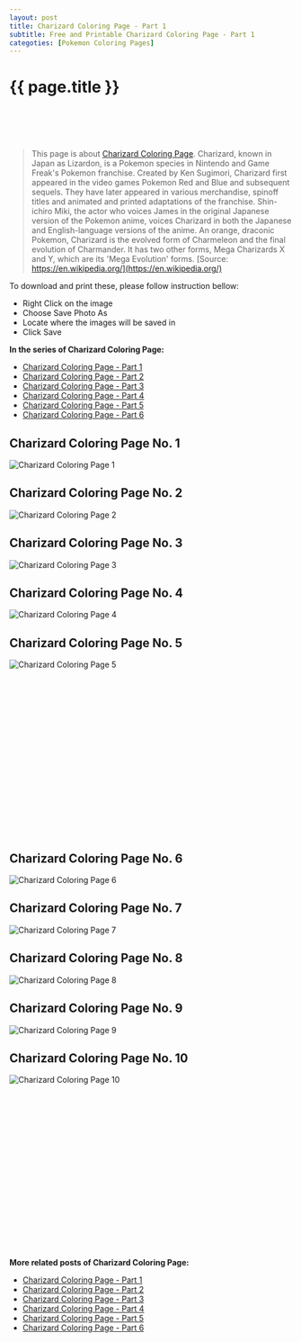```yaml
---
layout: post
title: Charizard Coloring Page - Part 1
subtitle: Free and Printable Charizard Coloring Page - Part 1
categoties: [Pokemon Coloring Pages]
---
```

{{ page.title }}
================
<script async src="//pagead2.googlesyndication.com/pagead/js/adsbygoogle.js"></script><!-- UnderTitleAds --> <ins class="adsbygoogle" style="display:inline-block;width:468px;height:60px" data-ad-client="ca-pub-6753140515841889" data-ad-slot="4010138290"></ins><script> (adsbygoogle = window.adsbygoogle || []).push({}); </script>

> This page is about [Charizard Coloring Page](https://freecoloringpages.github.io/). Charizard, known in Japan as Lizardon, is a Pokemon species in Nintendo and Game Freak's Pokemon franchise. Created by Ken Sugimori, Charizard first appeared in the video games Pokemon Red and Blue and subsequent sequels. They have later appeared in various merchandise, spinoff titles and animated and printed adaptations of the franchise. Shin-ichiro Miki, the actor who voices James in the original Japanese version of the Pokemon anime, voices Charizard in both the Japanese and English-language versions of the anime. An orange, draconic Pokemon, Charizard is the evolved form of Charmeleon and the final evolution of Charmander. It has two other forms, Mega Charizards X and Y, which are its 'Mega Evolution' forms. [Source: https://en.wikipedia.org/](https://en.wikipedia.org/)

To download and print these, please follow instruction bellow:
* Right Click on the image 
* Choose Save Photo As 
* Locate where the images will be saved in 
* Click Save

**In the series of Charizard Coloring Page:**

* [Charizard Coloring Page - Part 1](https://freecoloringpages.github.io/2017/12/11/Charizard-Coloring-Page-part-1.html)
* [Charizard Coloring Page - Part 2](https://freecoloringpages.github.io/2017/12/11/Charizard-Coloring-Page-part-2.html)
* [Charizard Coloring Page - Part 3](https://freecoloringpages.github.io/2017/12/11/Charizard-Coloring-Page-part-3.html)
* [Charizard Coloring Page - Part 4](https://freecoloringpages.github.io/2017/12/11/Charizard-Coloring-Page-part-4.html)
* [Charizard Coloring Page - Part 5](https://freecoloringpages.github.io/2017/12/11/Charizard-Coloring-Page-part-5.html)
* [Charizard Coloring Page - Part 6](https://freecoloringpages.github.io/2017/12/11/Charizard-Coloring-Page-part-6.html)

## Charizard Coloring Page No. 1
![Charizard Coloring Page 1](https://freecoloringpages.github.io/img4/Charizard-Coloring-Page%20(1).jpg "Charizard Coloring Page 1")

## Charizard Coloring Page No. 2
![Charizard Coloring Page 2](https://freecoloringpages.github.io/img4/Charizard-Coloring-Page%20(2).jpg "Charizard Coloring Page 2")

## Charizard Coloring Page No. 3
![Charizard Coloring Page 3](https://freecoloringpages.github.io/img4/Charizard-Coloring-Page%20(3).jpg "Charizard Coloring Page 3")

## Charizard Coloring Page No. 4
![Charizard Coloring Page 4](https://freecoloringpages.github.io/img4/Charizard-Coloring-Page%20(4).jpg "Charizard Coloring Page 4")

## Charizard Coloring Page No. 5
![Charizard Coloring Page 5](https://freecoloringpages.github.io/img4/Charizard-Coloring-Page%20(5).jpg "Charizard Coloring Page 5")

<script async src="//pagead2.googlesyndication.com/pagead/js/adsbygoogle.js"></script><!-- Texxtonly --><ins class="adsbygoogle" style="display:inline-block;width:336px;height:280px" data-ad-client="ca-pub-6753140515841889" data-ad-slot="3207852233"></ins><script>(adsbygoogle = window.adsbygoogle || []).push({}); </script>

## Charizard Coloring Page No. 6
![Charizard Coloring Page 6](https://freecoloringpages.github.io/img4/Charizard-Coloring-Page%20(6).jpg "Charizard Coloring Page 6")

## Charizard Coloring Page No. 7
![Charizard Coloring Page 7](https://freecoloringpages.github.io/img4/Charizard-Coloring-Page%20(7).jpg "Charizard Coloring Page 7")

## Charizard Coloring Page No. 8
![Charizard Coloring Page 8](https://freecoloringpages.github.io/img4/Charizard-Coloring-Page%20(8).jpg "Charizard Coloring Page 8")

## Charizard Coloring Page No. 9
![Charizard Coloring Page 9](https://freecoloringpages.github.io/img4/Charizard-Coloring-Page%20(9).jpg "Charizard Coloring Page 9")

## Charizard Coloring Page No. 10
![Charizard Coloring Page 10](https://freecoloringpages.github.io/img4/Charizard-Coloring-Page%20(10).jpg "Charizard Coloring Page 10")

<script async src="//pagead2.googlesyndication.com/pagead/js/adsbygoogle.js"></script><!-- Texxtonly --><ins class="adsbygoogle" style="display:inline-block;width:336px;height:280px" data-ad-client="ca-pub-6753140515841889" data-ad-slot="3207852233"></ins><script>(adsbygoogle = window.adsbygoogle || []).push({}); </script>

**More related posts of Charizard Coloring Page:**

* [Charizard Coloring Page - Part 1](https://freecoloringpages.github.io/2017/12/11/Charizard-Coloring-Page-part-1.html)
* [Charizard Coloring Page - Part 2](https://freecoloringpages.github.io/2017/12/11/Charizard-Coloring-Page-part-2.html)
* [Charizard Coloring Page - Part 3](https://freecoloringpages.github.io/2017/12/11/Charizard-Coloring-Page-part-3.html)
* [Charizard Coloring Page - Part 4](https://freecoloringpages.github.io/2017/12/11/Charizard-Coloring-Page-part-4.html)
* [Charizard Coloring Page - Part 5](https://freecoloringpages.github.io/2017/12/11/Charizard-Coloring-Page-part-5.html)
* [Charizard Coloring Page - Part 6](https://freecoloringpages.github.io/2017/12/11/Charizard-Coloring-Page-part-6.html)

